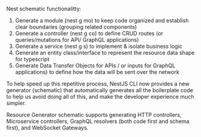 Nest schematic functionalitty:

1. Generate a module (nest g mo) to keep code organized and establish clear boundaries (grouping related components)
2. Generate a controller (nest g co) to define CRUD routes (or queries/mutations for API/ GraphQL applications)
3. Generate a service (nest g s) to implement & isolate business logic
4. Generate an entity class/interface to represent the resource data shape for typescript
5. Generate Data Transfer Objects for APIs / or inputs for GraphQL applications) to define how the data will be sent over the network

To help speed up this repetitive process, NestJS CLI now provides a new generator (schematic) that automatically generates all the boilerplate code to help us avoid doing all of this, and make the developer experience much simpler.

Resource Generator schematic supports generating HTTP controllers, Microservice controllers, GraphQL resolvers (both code first and schema first), and WebSocket Gateways.
